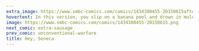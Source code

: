 ```yaml
---
extra_image: https://www.smbc-comics.com/comics/1434380455-20150615after.png
hovertext: In this version, you slip on a banana peel and drown in mule poop.
image: https://www.smbc-comics.com/comics/1434380455-20150615.png
next_comic: extra-sausage
prev_comic: unconventional-warfare
title: Hey, Seneca
---
```


